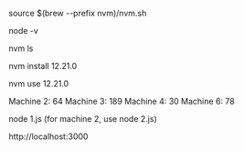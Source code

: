 <!-- Run to access NVM from terminal -->

source $(brew --prefix nvm)/nvm.sh

<!-- Check Node Version to see if you are on Node 12.21.0 -->

node -v

<!-- List versions of Node installed -->

nvm ls

<!-- Install compatible version of Node -->

nvm install 12.21.0

<!-- Use Node 12.21.0, can run node -v again to double confirm -->

nvm use 12.21.0

<!-- Ensure arduino is transmitting value matched to image count -->

Machine 2: 64
Machine 3: 189
Machine 4: 30
Machine 6: 78

<!-- Run site using machine number -->

node 1.js
(for machine 2, use node 2.js)

<!-- Site address -->

http://localhost:3000
